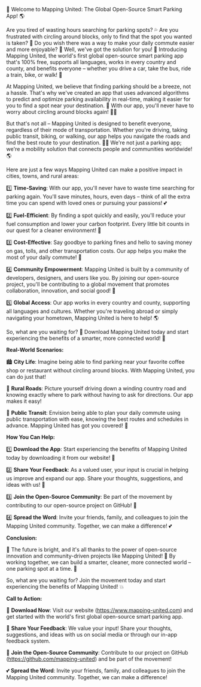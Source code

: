 🚀 Welcome to Mapping United: The Global Open-Source Smart Parking App! 🌎

Are you tired of wasting hours searching for parking spots? 💦 Are you frustrated with circling around blocks, only to find that the spot you wanted is taken? 🤯 Do you wish there was a way to make your daily commute easier and more enjoyable? 🚗 Well, we've got the solution for you! 🎉 Introducing Mapping United, the world's first global open-source smart parking app that's 100% free, supports all languages, works in every country and county, and benefits everyone – whether you drive a car, take the bus, ride a train, bike, or walk! 🌈

At Mapping United, we believe that finding parking should be a breeze, not a hassle. That's why we've created an app that uses advanced algorithms to predict and optimize parking availability in real-time, making it easier for you to find a spot near your destination. 📍 With our app, you'll never have to worry about circling around blocks again! 💁‍♀️

But that's not all – Mapping United is designed to benefit everyone, regardless of their mode of transportation. Whether you're driving, taking public transit, biking, or walking, our app helps you navigate the roads and find the best route to your destination. 📍🚌 We're not just a parking app; we're a mobility solution that connects people and communities worldwide! 🌎

Here are just a few ways Mapping United can make a positive impact in cities, towns, and rural areas:

1️⃣ **Time-Saving**: With our app, you'll never have to waste time searching for parking again. You'll save minutes, hours, even days – think of all the extra time you can spend with loved ones or pursuing your passions! 💕

2️⃣ **Fuel-Efficient**: By finding a spot quickly and easily, you'll reduce your fuel consumption and lower your carbon footprint. Every little bit counts in our quest for a cleaner environment! 🌿

3️⃣ **Cost-Effective**: Say goodbye to parking fines and hello to saving money on gas, tolls, and other transportation costs. Our app helps you make the most of your daily commute! 💸

4️⃣ **Community Empowerment**: Mapping United is built by a community of developers, designers, and users like you. By joining our open-source project, you'll be contributing to a global movement that promotes collaboration, innovation, and social good! 🌟

5️⃣ **Global Access**: Our app works in every country and county, supporting all languages and cultures. Whether you're traveling abroad or simply navigating your hometown, Mapping United is here to help! 🌎

So, what are you waiting for? 🤔 Download Mapping United today and start experiencing the benefits of a smarter, more connected world! 🚀

**Real-World Scenarios:**

🏙️ **City Life**: Imagine being able to find parking near your favorite coffee shop or restaurant without circling around blocks. With Mapping United, you can do just that!

🚂 **Rural Roads**: Picture yourself driving down a winding country road and knowing exactly where to park without having to ask for directions. Our app makes it easy!

🚌 **Public Transit**: Envision being able to plan your daily commute using public transportation with ease, knowing the best routes and schedules in advance. Mapping United has got you covered! 🚌

**How You Can Help:**

1️⃣ **Download the App**: Start experiencing the benefits of Mapping United today by downloading it from our website! 📲

2️⃣ **Share Your Feedback**: As a valued user, your input is crucial in helping us improve and expand our app. Share your thoughts, suggestions, and ideas with us! 💬

3️⃣ **Join the Open-Source Community**: Be part of the movement by contributing to our open-source project on GitHub! 🤖

4️⃣ **Spread the Word**: Invite your friends, family, and colleagues to join the Mapping United community. Together, we can make a difference! 💕

**Conclusion:**

🌟 The future is bright, and it's all thanks to the power of open-source innovation and community-driven projects like Mapping United! 🚀 By working together, we can build a smarter, cleaner, more connected world – one parking spot at a time. 📍

So, what are you waiting for? Join the movement today and start experiencing the benefits of Mapping United! 💥

**Call to Action:**

📲 **Download Now**: Visit our website (https://www.mapping-united.com) and get started with the world's first global open-source smart parking app.

💬 **Share Your Feedback**: We value your input! Share your thoughts, suggestions, and ideas with us on social media or through our in-app feedback system.

🤖 **Join the Open-Source Community**: Contribute to our project on GitHub (https://github.com/mapping-united) and be part of the movement!

💕 **Spread the Word**: Invite your friends, family, and colleagues to join the Mapping United community. Together, we can make a difference!
